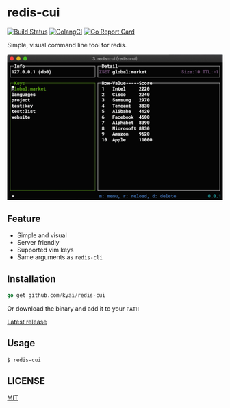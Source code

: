 # redis-cui

[![Build Status](https://travis-ci.com/kyai/redis-cui.svg?branch=master)](https://travis-ci.com/kyai/redis-cui)
[![GolangCI](https://golangci.com/badges/github.com/kyai/redis-cui.svg)](https://golangci.com)
[![Go Report Card](https://goreportcard.com/badge/github.com/kyai/redis-cui)](https://goreportcard.com/report/github.com/kyai/redis-cui)

Simple, visual command line tool for redis.

![demo](/docs/demo.gif)

## Feature

* Simple and visual
* Server friendly
* Supported vim keys
* Same arguments as `redis-cli`

## Installation

```go
go get github.com/kyai/redis-cui
```

Or download the binary and add it to your `PATH`

[Latest release](https://github.com/kyai/redis-cui/releases/latest)

## Usage

```
$ redis-cui
```

## LICENSE

[MIT](https://github.com/kyai/redis-cui/blob/master/LICENSE)
